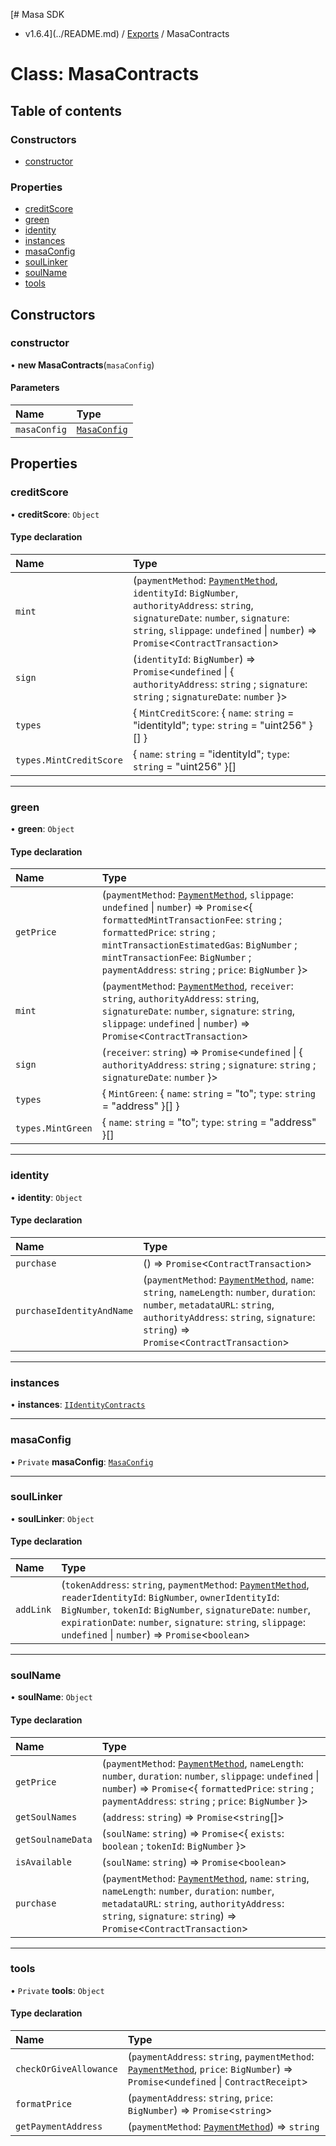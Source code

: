 [# Masa SDK
 - v1.6.4](../README.md) / [Exports](../modules.md) / MasaContracts

# Class: MasaContracts

## Table of contents

### Constructors

- [constructor](MasaContracts.md#constructor)

### Properties

- [creditScore](MasaContracts.md#creditscore)
- [green](MasaContracts.md#green)
- [identity](MasaContracts.md#identity)
- [instances](MasaContracts.md#instances)
- [masaConfig](MasaContracts.md#masaconfig)
- [soulLinker](MasaContracts.md#soullinker)
- [soulName](MasaContracts.md#soulname)
- [tools](MasaContracts.md#tools)

## Constructors

### constructor

• **new MasaContracts**(`masaConfig`)

#### Parameters

| Name | Type |
| :------ | :------ |
| `masaConfig` | [`MasaConfig`](../interfaces/MasaConfig.md) |

## Properties

### creditScore

• **creditScore**: `Object`

#### Type declaration

| Name | Type |
| :------ | :------ |
| `mint` | (`paymentMethod`: [`PaymentMethod`](../modules.md#paymentmethod), `identityId`: `BigNumber`, `authorityAddress`: `string`, `signatureDate`: `number`, `signature`: `string`, `slippage`: `undefined` \| `number`) => `Promise`<`ContractTransaction`\> |
| `sign` | (`identityId`: `BigNumber`) => `Promise`<`undefined` \| { `authorityAddress`: `string` ; `signature`: `string` ; `signatureDate`: `number`  }\> |
| `types` | { `MintCreditScore`: { `name`: `string` = "identityId"; `type`: `string` = "uint256" }[]  } |
| `types.MintCreditScore` | { `name`: `string` = "identityId"; `type`: `string` = "uint256" }[] |

___

### green

• **green**: `Object`

#### Type declaration

| Name | Type |
| :------ | :------ |
| `getPrice` | (`paymentMethod`: [`PaymentMethod`](../modules.md#paymentmethod), `slippage`: `undefined` \| `number`) => `Promise`<{ `formattedMintTransactionFee`: `string` ; `formattedPrice`: `string` ; `mintTransactionEstimatedGas`: `BigNumber` ; `mintTransactionFee`: `BigNumber` ; `paymentAddress`: `string` ; `price`: `BigNumber`  }\> |
| `mint` | (`paymentMethod`: [`PaymentMethod`](../modules.md#paymentmethod), `receiver`: `string`, `authorityAddress`: `string`, `signatureDate`: `number`, `signature`: `string`, `slippage`: `undefined` \| `number`) => `Promise`<`ContractTransaction`\> |
| `sign` | (`receiver`: `string`) => `Promise`<`undefined` \| { `authorityAddress`: `string` ; `signature`: `string` ; `signatureDate`: `number`  }\> |
| `types` | { `MintGreen`: { `name`: `string` = "to"; `type`: `string` = "address" }[]  } |
| `types.MintGreen` | { `name`: `string` = "to"; `type`: `string` = "address" }[] |

___

### identity

• **identity**: `Object`

#### Type declaration

| Name | Type |
| :------ | :------ |
| `purchase` | () => `Promise`<`ContractTransaction`\> |
| `purchaseIdentityAndName` | (`paymentMethod`: [`PaymentMethod`](../modules.md#paymentmethod), `name`: `string`, `nameLength`: `number`, `duration`: `number`, `metadataURL`: `string`, `authorityAddress`: `string`, `signature`: `string`) => `Promise`<`ContractTransaction`\> |

___

### instances

• **instances**: [`IIdentityContracts`](../interfaces/IIdentityContracts.md)

___

### masaConfig

• `Private` **masaConfig**: [`MasaConfig`](../interfaces/MasaConfig.md)

___

### soulLinker

• **soulLinker**: `Object`

#### Type declaration

| Name | Type |
| :------ | :------ |
| `addLink` | (`tokenAddress`: `string`, `paymentMethod`: [`PaymentMethod`](../modules.md#paymentmethod), `readerIdentityId`: `BigNumber`, `ownerIdentityId`: `BigNumber`, `tokenId`: `BigNumber`, `signatureDate`: `number`, `expirationDate`: `number`, `signature`: `string`, `slippage`: `undefined` \| `number`) => `Promise`<`boolean`\> |

___

### soulName

• **soulName**: `Object`

#### Type declaration

| Name | Type |
| :------ | :------ |
| `getPrice` | (`paymentMethod`: [`PaymentMethod`](../modules.md#paymentmethod), `nameLength`: `number`, `duration`: `number`, `slippage`: `undefined` \| `number`) => `Promise`<{ `formattedPrice`: `string` ; `paymentAddress`: `string` ; `price`: `BigNumber`  }\> |
| `getSoulNames` | (`address`: `string`) => `Promise`<`string`[]\> |
| `getSoulnameData` | (`soulName`: `string`) => `Promise`<{ `exists`: `boolean` ; `tokenId`: `BigNumber`  }\> |
| `isAvailable` | (`soulName`: `string`) => `Promise`<`boolean`\> |
| `purchase` | (`paymentMethod`: [`PaymentMethod`](../modules.md#paymentmethod), `name`: `string`, `nameLength`: `number`, `duration`: `number`, `metadataURL`: `string`, `authorityAddress`: `string`, `signature`: `string`) => `Promise`<`ContractTransaction`\> |

___

### tools

• `Private` **tools**: `Object`

#### Type declaration

| Name | Type |
| :------ | :------ |
| `checkOrGiveAllowance` | (`paymentAddress`: `string`, `paymentMethod`: [`PaymentMethod`](../modules.md#paymentmethod), `price`: `BigNumber`) => `Promise`<`undefined` \| `ContractReceipt`\> |
| `formatPrice` | (`paymentAddress`: `string`, `price`: `BigNumber`) => `Promise`<`string`\> |
| `getPaymentAddress` | (`paymentMethod`: [`PaymentMethod`](../modules.md#paymentmethod)) => `string` |
